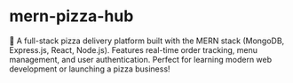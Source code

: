 # mern-pizza-hub
🍕 A full-stack pizza delivery platform built with the MERN stack (MongoDB, Express.js, React, Node.js). Features real-time order tracking, menu management, and user authentication. Perfect for learning modern web development or launching a pizza business!
